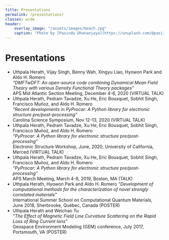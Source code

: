 ```yaml
---
title: Presentations
permalink: /presentations/
classes: wide
header:
    overlay_image: "/assets/images/beach.jpg"
    caption: "Photo by [Pasindu Dhananjaya](https://unsplash.com/@pasiiijay) on [Unsplash](https://unsplash.com)"
---
```


# Presentations

- Uthpala Herath, Vijay Singh, Benny Wah, Xingyu Liao, Hyowon Park and Aldo H. Romero <br />
  *“DMFTwDFT: An open-source code combining Dynamical Mean Field Theory with various Density Functional Theory packages”* <br />
  APS Mid Atlantic Section Meeting, December 4-6, 2020 (VIRTUAL TALK)
- Uthpala Herath, Pedram Tavadze, Xu He, Eric Bousquet, Sobhit Singh, Francisco Muñoz, and Aldo H. Romero <br />
  *“Recent developments in PyProcar: A Python library for electronic structure pre/post-processing”* <br />
  Carolina Science Symposium, Nov 12-13, 2020 (VIRTUAL TALK)
- Uthpala Herath, Pedram Tavadze, Xu He, Eric Bousquet, Sobhit Singh, Francisco Muñoz, and Aldo H. Romero <br />
  *“PyProcar: A Python library for electronic structure pre/post-processing”* <br />
   Electronic Structure Workshop, June, 2020, University of California, Merced (VIRTUAL TALK)
- Uthpala Herath, Pedram Tavadze, Xu He, Eric Bousquet, Sobhit Singh, Francisco Muñoz, and Aldo H. Romero <br />
  *“PyProcar: A Python library for electronic structure pre/post-processing”* <br />
  APS March Meeting, March 4-8, 2019, Boston, MA (TALK)
- Uthpala Herath, Hyowon Park and Aldo H. Romero
  *“Development of computational methods for the characterization of novel strongly correlated materials”* <br />
  International Summer School on Computational Quantum Materials, June 2018, Sherbrooke, Québec, Canada (POSTER) <br />
- Uthpala Herath and Weichao Tu <br />
   *“The Effect of Magnetic Field Line Curvature Scattering on the Rapid Loss of Ring Current Ions”* <br />
  Geospace Environment Modeling (GEM) conference, July 2017, Portsmouth, VA (POSTER)

